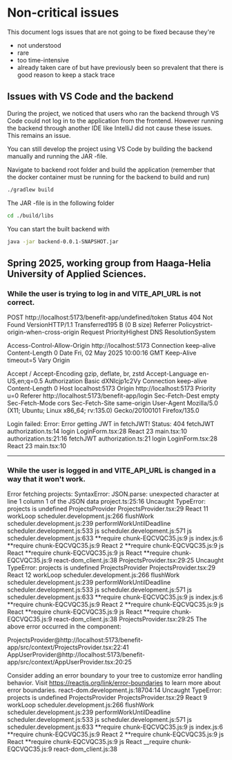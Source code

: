 # Non-critical issues

This document logs issues that are not going to be fixed because they're

- not understood
- rare
- too time-intensive
- already taken care of but have previously been so prevalent that there is good reason to keep a stack trace

## Issues with VS Code and the backend

During the project, we noticed that users who ran the backend through VS Code could not log in to the application from the frontend. However running the backend through another IDE like IntelliJ did not cause these issues. This remains an issue.

You can still develop the project using VS Code by building the backend manually and running the JAR -file.

Navigate to backend root folder and build the application (remember that the docker container must be running for the backend to build and run)

```sh
./gradlew build
```

The JAR -file is in the following folder

```sh
cd ./build/libs
```

You can start the built backend with

```sh
java -jar backend-0.0.1-SNAPSHOT.jar
```

## Spring 2025, working group from Haaga-Helia University of Applied Sciences.

### While the user is trying to log in and VITE_API_URL is not correct.

POST
http://localhost:5173/benefit-app/undefined/token
Status
404
Not Found
VersionHTTP/1.1
Transferred195 B (0 B size)
Referrer Policystrict-origin-when-cross-origin
Request PriorityHighest
DNS ResolutionSystem

Access-Control-Allow-Origin
http://localhost:5173
Connection
keep-alive
Content-Length
0
Date
Fri, 02 May 2025 10:00:16 GMT
Keep-Alive
timeout=5
Vary
Origin

Accept
/
Accept-Encoding
gzip, deflate, br, zstd
Accept-Language
en-US,en;q=0.5
Authorization
Basic dXNlcjp1c2Vy
Connection
keep-alive
Content-Length
0
Host
localhost:5173
Origin
http://localhost:5173
Priority
u=0
Referer
http://localhost:5173/benefit-app/login
Sec-Fetch-Dest
empty
Sec-Fetch-Mode
cors
Sec-Fetch-Site
same-origin
User-Agent
Mozilla/5.0 (X11; Ubuntu; Linux x86_64; rv:135.0) Gecko/20100101 Firefox/135.0

Login failed: Error: Error getting JWT in fetchJWT! Status: 404
fetchJWT authorization.ts:14
login LoginForm.tsx:28
React 23
main.tsx:10
authorization.ts:21:16
fetchJWT authorization.ts:21
login LoginForm.tsx:28
React 23
main.tsx:10

---

### While the user is logged in and VITE_API_URL is changed in a way that it won't work.

Error fetching projects: SyntaxError: JSON.parse: unexpected character at line 1 column 1 of the JSON data project.ts:25:16
Uncaught TypeError: projects is undefined
ProjectsProvider ProjectsProvider.tsx:29
React 11
workLoop scheduler.development.js:266
flushWork scheduler.development.js:239
performWorkUntilDeadline scheduler.development.js:533
js scheduler.development.js:571
js scheduler.development.js:633
**require chunk-EQCVQC35.js:9
js index.js:6
**require chunk-EQCVQC35.js:9
React 2
**require chunk-EQCVQC35.js:9
js React
**require chunk-EQCVQC35.js:9
js React
**require chunk-EQCVQC35.js:9
react-dom_client.js:38
ProjectsProvider.tsx:29:25
Uncaught TypeError: projects is undefined
ProjectsProvider ProjectsProvider.tsx:29
React 12
workLoop scheduler.development.js:266
flushWork scheduler.development.js:239
performWorkUntilDeadline scheduler.development.js:533
js scheduler.development.js:571
js scheduler.development.js:633
**require chunk-EQCVQC35.js:9
js index.js:6
**require chunk-EQCVQC35.js:9
React 2
**require chunk-EQCVQC35.js:9
js React
**require chunk-EQCVQC35.js:9
js React
**require chunk-EQCVQC35.js:9
react-dom_client.js:38
ProjectsProvider.tsx:29:25
The above error occurred in the component:

ProjectsProvider@http://localhost:5173/benefit-app/src/context/ProjectsProvider.tsx:22:41
AppUserProvider@http://localhost:5173/benefit-app/src/context/AppUserProvider.tsx:20:25

Consider adding an error boundary to your tree to customize error handling behavior.
Visit https://reactjs.org/link/error-boundaries to learn more about error boundaries. react-dom.development.js:18704:14
Uncaught TypeError: projects is undefined
ProjectsProvider ProjectsProvider.tsx:29
React 9
workLoop scheduler.development.js:266
flushWork scheduler.development.js:239
performWorkUntilDeadline scheduler.development.js:533
js scheduler.development.js:571
js scheduler.development.js:633
**require chunk-EQCVQC35.js:9
js index.js:6
**require chunk-EQCVQC35.js:9
React 2
**require chunk-EQCVQC35.js:9
js React
**require chunk-EQCVQC35.js:9
js React
\_\_require chunk-EQCVQC35.js:9
react-dom_client.js:38
